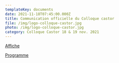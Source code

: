 ```yaml
---
templateKey: documents
date: 2021-11-18T07:45:00.000Z
title: Communication officielle du Colloque castor
file: /img/logo-colloque-castor.jpg
photo: /img/logo-colloque-castor.jpg
category: Colloque Castor 18 & 19 nov. 2021
---
```

<a href="/img/fne-colloque-castor-aff-a4_page-0001.jpg" target="_blank">Affiche </a>

<a href="/img/fne-colloque-castor-invit-a5-web.pdf" target="_blank">Programme</a>